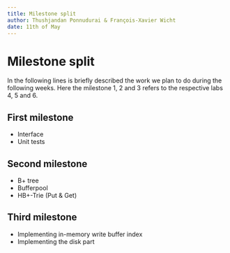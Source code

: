 ```yaml
---
title: Milestone split
author: Thushjandan Ponnudurai & François-Xavier Wicht
date: 11th of May
---
```

# Milestone split

In the following lines is briefly described the work we plan to do during the following weeks. Here the milestone 1, 2 and 3 refers to the respective labs 4, 5 and 6.

## First milestone

- Interface
- Unit tests

## Second milestone

- B+ tree
- Bufferpool
- HB+-Trie (Put & Get)

## Third milestone

- Implementing in-memory write buffer index
- Implementing the disk part
